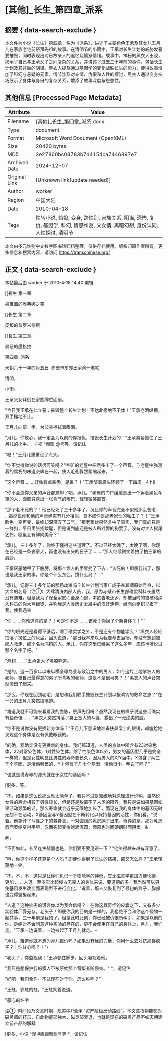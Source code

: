 # [其他]_长生_第四章_派系



## 摘要  { data-search-exclude }

<!-- tcd_abstract -->
本文件为小说《长生》第四章，名为《派系》，讲述了主要角色王承及其女儿王月儿在家族老宅前祭拜先祖的故事。在清明节的小雨中，王承对长生计划的威胁发誓要摧毁，同时表现出对已故亲人的追忆及愤怒情绪。故事中，神秘的黑衣人出现，揭示了自己与王承父子之间复杂的关系，并讲述了过去三十年前的事件，包括长生计划及其背后的阴谋。黑衣人提及通过基因学的变化战胜长生的能力，使得故事增加了科幻与悬疑的元素。情节涉及对亲情、仇恨和人性的探讨，黑衣人通过变身技巧展示了身体与身份的复杂关系，增添了故事深度与思想性。

<!-- tcd_abstract_end -->

## 其他信息 [Processed Page Metadata]

| Attribute       | Value                                  |
|-----------------|----------------------------------------|
| Filename        | [其他]_长生_第四章_派系.docx                             |
| Type            | document                                 |
| Format          | Microsoft Word Document (OpenXML)                               |
| Size            | 20420 bytes                           |
| MD5             | 2e27860bc08783b7d4154ca7446897e7                                  |
| Archived Date   | 2024-12-07                             |
| Original Link   | [Unknown link(update needed)]                         |
| Author          | worker                               |
| Region          | 中国大陆                               |
| Date            | 2010-04-18                                 |
| Tags            | 性转小说, 伪娘, 变身, 跨性别, 家族关系, 阴谋, 恐怖, 复仇, 基因学, 科幻, 情感纠葛, 父女情, 黑暗幻想, 身份认同, 人性探讨, 清明节                                 |

本文由多元性别中文数字图书馆归档整理，仅供存档使用。版权归原作者所有。更多信息和搜索内容，请访问 <https://transchinese.org/>


## 正文 { data-search-exclude }

<!-- tcd_main_text -->
本帖最后由 worker 于 2010-4-18 14:40 编辑

[[長生 第一章

被覆蓋的雅典娜之靈

[[长生 第二章

反叛的普罗米修斯

[[長生 第三章

暴怒的墨格拉

第四章  派系

天朝六十一年四月五日  赤壁市东郊王家湾一老宅

清明。

小雨。

王承父女拜倒在家族牌位面前。

"今日我王承在此立誓：摧毁整个长生计划！不达此愿绝不干休！"王承老泪纵横，双手槌地不止。

王月儿向前一步，为父亲擦拭着眼泪。

"月儿，你放心，我一定会为以前的你报仇，摧毁长生计划的！"王承紧紧抓住了王月儿的小手。.
 { 视 ^频账 @号等，请记住

"嗯！"王月儿重重点了点头。

"你不觉得你说的话很可笑吗？"空旷的老屋中突然多出了一个声音，与老屋中弥漫着的腐朽的味道交辉在一起，使人毛孔骤然紧缩起来。 "

"这个声音 ... ...好像有点熟悉，是谁？！"王承皱着眉头环顾了一下四周。4 h&

"你不会连你父亲的声音都忘却了吧，承儿。"老屋的门户缓缓走出一个穿着黑色斗篷的人，面部只露出一张秀气的嘴巴，轻轻微笑颔首。

"那个老不死的？！他已经死了三十多年了，况且你的声音完全不似他那么苍老 ... ...虽然说你和他的声音确实有几分相似，莫不成你是那老家伙的私生子？！"王承脸色一变再变，最终却深深叹了口气，"那老家伙果然言中了事实，我们真的只是一群狗，平日里张扬跋扈，但是说到底还是被人所戏耍的狗罢了。没有对主人摇尾乞怜，哪里会有鲜肉美骨？"

"承儿，三十多年了，你终于懂得这些道理了。不过已经太晚了，太晚了啊，你现在已经是一条丧家犬，再也没有出头的日子了 ... ..."那人继续微笑着拍了拍王承的肩膀。

王承厌恶地甩了下胳膊，将那个烦人的手臂扔了下去："该死的！即便我错了，那也是我王家的事，你是个什么东西，搅什么局？！"

"承儿，记得三十多年前的那场劫难吗？长生计划当家广成子奉其师原始号令，以大义的名号（注①）大肆清洗内部人员，我，原为赤壁市长生部磁灵科科长虽然没有遇难，但是我为了保全家底而全身而退，本欲告老还乡，却被当时的被破格纳入科员的你大骂叛徒，并称我是人类历史发展中的汉奸走狗，继而向组织举报了我，使我遇害

"你 ... ...你难道真的是？！可是你不是 ... ...该死！你换了个新身体？！" '

"你的眼光还是看得不够远，除了磁灵学之外，不是还有个物能学么？"黑衣人轻轻拍落了灵位上的灰尘，回头说道，"那日我本来以为我要命丧当场，却没有想到被那人救走，那个名为鸿钧的人。承儿，你在这里已经呆了这么多年，应该也听说过那个名字了吧。"

"鸿钧 ... ..."王承张大了嘴喃喃道。

"是的，这一百多年以来纵横全球商业与政治之中的男人，如今这片土地掌权人的老师，被自己最得意的弟子所背叛的老师，这是不是很可笑？！"黑衣人的声音突然激烈了起来。

"那么，你现在回到老宅，是想和我们联手摧毁长生计划以报鸿钧的救命之恩？"在一旁的王月儿突然插嘴道。

"难道我就不可能来看看我的血脉，祭拜先祖吗？虽然我现在的样子说这些话确实有些奇怪 ... ..."黑衣人突然抖落了身上宽大的斗篷，露出了一张绝美的脸。

"你不是说你没有更换新身体吗？"王月儿下意识地准备扶鼻梁上的眼镜，却尴尬地发现这个身体是没有佩戴眼镜的。

"的确，我确实没有更换新的身体。我们都知道，人类的身体中所含有23对染色体，22对常染色体，1对性染色体。除了性染色体以外，男女的基因型几乎是完全一样的，但是女性明显比男性的寿命要长久，因为男人的X/Y当中，X包含了两三千个基因，是活动频繁的，Y才包含了几十个基因，活动很小，明白了吗？"

"也就是说寿命的源头就在于女性的基因吗？

 [更多、等，

"不，如果是这么说那么就太简单了，我只不过是笼统地对原理进行说明，虽然说女性的寿命相较于男性较长，但是还是脱离不了人类的限界，我只是说如果基因如果活动频繁的话，那么寿命就会近乎无限地加长了，而现在我的身体中的基因无时无刻不在活动，X基因型与Y基因型在不断转化以保持基因的活性，你们看。"说着，他撕开了斗篷之下的紧身衣，一对圆润的乳房蹦了出来，奇异的是，那对乳房忽而萎缩变得平坦，忽而突起变得饱满浑圆，面部也时而硬朗时而阴柔。&

@，

"不但如此，甚至连生殖器也是，你们要不要见识一下？"他笑得越来越有深意了。

"哼，你这个样子还算是个人吗？即便你得到了长生的结果，那又怎么样？"王承轻蔑地一笑。

"不，不，不，这只是让你们见识一下物能学的神奇，它比磁灵学更加方便快捷，更加 ... ...人道。至少它比起侵占无辜人的身体来说，要道德的多！我当然可以只使基因发生改变而表现型不进行变化。"说着，那人又恢复到了最初的样子，胸部也变得坚挺起来。

"人道？这种拙劣的谎言你以为我会信吗？！在你这具奇怪的皮囊之下，又有多少实验体尸骨无存。老头子！即便你我的目的是一样的，我也绝不会和你这个怪物一起共事，三十年前是我错了，但是此时此刻，你已经被仇恨所牵引，如果是以前的你，是绝对不会同意这种实验的存在的，更不会使用在自己的身体上，月儿，我们走。"王承一边说着，一边拉起了王月儿就走。+

"承儿，难道你就不想为月儿报仇吗？如果没有我的力量，你用什么去对抗那群疯子？！你甘心吗？！")

"老头子，你监视我！"王承顿住脚步，回头凝视着他。

"我只是想保护我的家人不被原始那个背叛者所侵害。"
 ^，请记住

"好吧，我们合作。不过现在对于你，怎么称呼？"

"王虹，彩虹的虹。"王虹笑着说道。

"恶心的名字

注①  时间段乃文革时期，现实中乃批判"资产阶级反动路线"，本文意指物能部对磁灵部的打击，自此物能部独大，磁灵部衰退，也就是现在的磁灵产品不如天朝建立前产品的解释

 [更多、小说 ^漫 #画视频账号等 *，请记住
<!-- tcd_main_text_end -->

